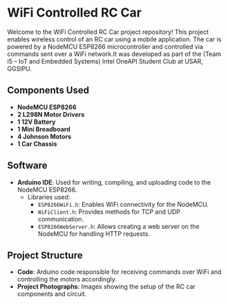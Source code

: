 # WiFi Controlled RC Car

Welcome to the WiFi Controlled RC Car project repository! This project enables wireless control of an RC car using a mobile application. The car is powered by a NodeMCU ESP8266 microcontroller and controlled via commands sent over a WiFi network.It was developed as part of the (Team i5 – IoT and Embedded Systems) Intel OneAPI Student Club at USAR, GGSIPU.

## Components Used
- **NodeMCU ESP8266**
- **2 L298N Motor Drivers**
- **1 12V Battery**
- **1 Mini Breadboard**
- **4 Johnson Motors**
- **1 Car Chassis**

## Software
- **Arduino IDE**: Used for writing, compiling, and uploading code to the NodeMCU ESP8266.
  - Libraries used:
    - `ESP8266WiFi.h`: Enables WiFi connectivity for the NodeMCU.
    - `WiFiClient.h`: Provides methods for TCP and UDP communication.
    - `ESP8266WebServer.h`: Allows creating a web server on the NodeMCU for handling HTTP requests.

## Project Structure
- **Code**: Arduino code responsible for receiving commands over WiFi and controlling the motors accordingly.
- **Project Photographs**: Images showing the setup of the RC car components and circuit.




